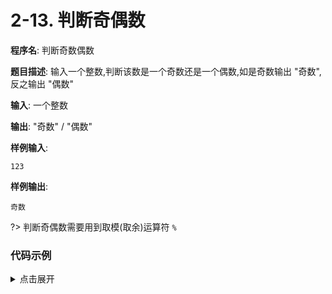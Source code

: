 # 2-13. 判断奇偶数

**程序名**: 判断奇数偶数

**题目描述**: 输入一个整数,判断该数是一个奇数还是一个偶数,如是奇数输出 "奇数",反之输出 "偶数"

**输入**: 一个整数

**输出**: "奇数" / "偶数"

**样例输入**:
```text
123
```

**样例输出**:
```text
奇数
```

?> 判断奇偶数需要用到取模(取余)运算符 `%`

### 代码示例

<details>
<summary>点击展开</summary>

```cpp
#include <iostream>
using namespace std;

int main() {
    int a;
    cin >> a;
    if (a % 2 == 0) {
        cout << "偶数" << endl;
    } else {
        cout << "奇数" << endl;
    }
    return 0;
}


```

```output
< 114514
> 偶数
```

</details>